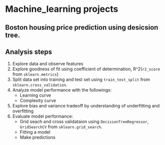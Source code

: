 # Machine_learning projects
## Boston housing price prediction using desicsion tree.
## Analysis steps
1. Explore data and observe features
2. Explore goodness of fit using coefficient of determination, R^2(``r2_score`` from ``sklearn.metrics``)
3. Split data set into training and test set using ``train_test_split`` from ``sklearn.cross_validation``.
4. Analyze model performance with the followings:
    - Learning curve
    - Complexity curve
5. Explore bias and variance tradeoff by understanding of underfitting and overfitting
6. Evaluate model performance:
    - Grid seach and cross validataion using ``DecisionTreeRegressor``, ``GridSearchCV`` from ``sklearn.grid_search``.
    - Fitting a model
    - Make predictions
